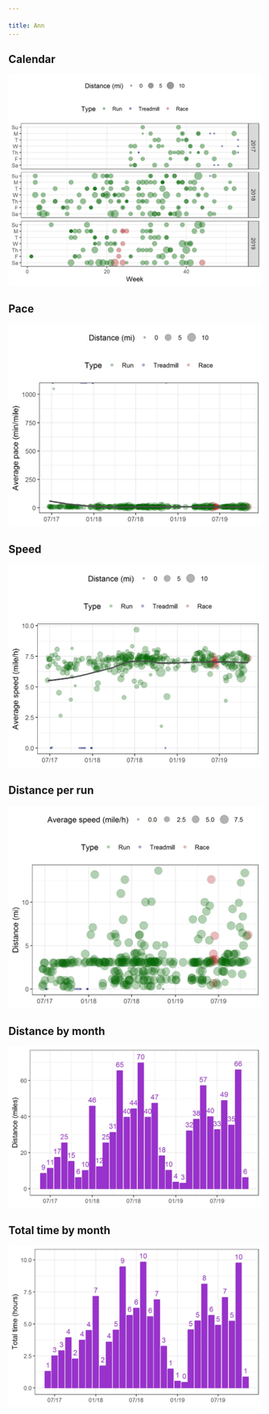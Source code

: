 ```yaml
---

title: Ann
---
```




## Calendar
![](plots/Ann-distance-calendar.jpg)


## Pace
![](plots/Ann-pace-with-trend.jpg)


## Speed
![](plots/Ann-speed-with-trend.jpg)


## Distance per run
![](plots/Ann-distance-per-run.jpg)


## Distance by month
![](plots/Ann-distance-by-month.jpg)


## Total time by month
![](plots/Ann-time-by-month.jpg)

